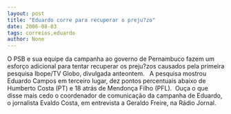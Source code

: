 ```yaml
---
layout: post
title: "Eduardo corre para recuperar o preju?zo"
date: 2006-08-03
tags: correios,eduardo
author: None
---
```

O PSB e sua equipe da campanha ao governo de Pernambuco fazem um esforço adicional para tentar recuperar os preju?zos causados pela primeira pesquisa Ibope/TV Globo, divulgada anteontem.
&nbsp;
A pesquisa mostrou Eduardo Campos em terceiro lugar, dez pontos percentuais abaixo de Humberto Costa (PT) e 18&nbsp;atrás de Mendonça Filho (PFL).
&nbsp;Ouça o que disse mais cedo o coordenador de comunicação da campanha de Eduardo, o jornalista Evaldo Costa, em entrevista a Geraldo Freire, na Rádio Jornal. 